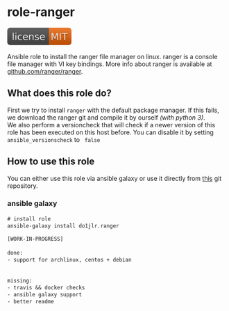  role-ranger
==============
[![MIT License](https://github.com/chaos-bodensee/role-ranger/blob/master/.github/license.svg)](https://github.com/chaos-bodensee/role-ranger/blob/master/LICENSE)


Ansible role to install the ranger file manager on linux. ranger is a console file manager with VI key bindings. More info about ranger is available at [github.com/ranger/ranger](https://github.com/ranger/ranger.git).


 What does this role do?
-------------
First we try to install ``ranger`` with the default package manager.
If this fails, we download the ranger git and compile it by ourself *(with python 3)*.<br/>
We also perform a versioncheck that will check if a newer version of this role has been executed on this host before. You can disable it by setting ``ansible_versionscheck`` to `` false``

 How to use this role
-------------
You can either use this role via ansible galaxy or use it directly from [this](https://github.com/chaos-bodensee/role-ansible_version.git) git repository.

### ansible galaxy
```
# install role
ansible-galaxy install do1jlr.ranger
```


```
[WORK-IN-PROGRESS]

done:
- support for archlinux, centos + debian


missing:
- travis && docker checks
- ansible galaxy support
- better readme
```
